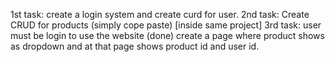 1st task:
create a login system and create curd for user.
2nd task:
Create CRUD for products (simply cope paste) [inside same project]
3rd task:
user must be login to use the website (done)
create a page where product shows as dropdown
and at that page shows product id and user id.